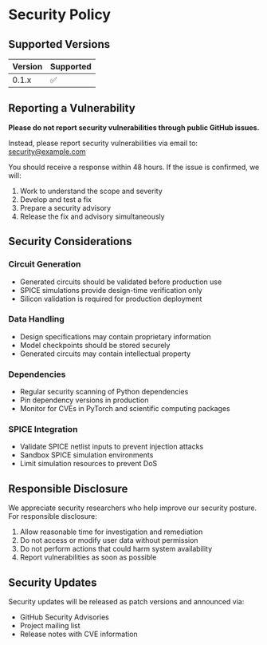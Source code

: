# Security Policy

## Supported Versions

| Version | Supported          |
| ------- | ------------------ |
| 0.1.x   | :white_check_mark: |

## Reporting a Vulnerability

**Please do not report security vulnerabilities through public GitHub issues.**

Instead, please report security vulnerabilities via email to: security@example.com

You should receive a response within 48 hours. If the issue is confirmed, we will:

1. Work to understand the scope and severity
2. Develop and test a fix
3. Prepare a security advisory
4. Release the fix and advisory simultaneously

## Security Considerations

### Circuit Generation
- Generated circuits should be validated before production use
- SPICE simulations provide design-time verification only
- Silicon validation is required for production deployment

### Data Handling  
- Design specifications may contain proprietary information
- Model checkpoints should be stored securely
- Generated circuits may contain intellectual property

### Dependencies
- Regular security scanning of Python dependencies
- Pin dependency versions in production
- Monitor for CVEs in PyTorch and scientific computing packages

### SPICE Integration
- Validate SPICE netlist inputs to prevent injection attacks
- Sandbox SPICE simulation environments
- Limit simulation resources to prevent DoS

## Responsible Disclosure

We appreciate security researchers who help improve our security posture. For responsible disclosure:

1. Allow reasonable time for investigation and remediation
2. Do not access or modify user data without permission
3. Do not perform actions that could harm system availability
4. Report vulnerabilities as soon as possible

## Security Updates

Security updates will be released as patch versions and announced via:
- GitHub Security Advisories
- Project mailing list
- Release notes with CVE information